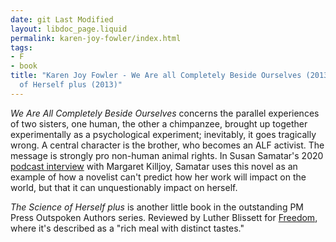 ```yaml
---
date: git Last Modified
layout: libdoc_page.liquid
permalink: karen-joy-fowler/index.html
tags:
- F
- book
title: "Karen Joy Fowler - We Are all Completely Beside Ourselves (2013); The Science
  of Herself plus (2013)"
---
```


<em>We Are All Completely Beside Ourselves</em> concerns the parallel experiences of two sisters, one human, the other a chimpanzee, brought up together experimentally as a psychological experiment; inevitably, it goes tragically wrong. A central character is the brother, who becomes an ALF activist. The message is strongly pro non-human animal rights. In Susan Samatar's 2020 <a href="https://www.wewillrememberfreedom.com/podcast/ogres-of-east-africa-by-sofia-samatar/">podcast interview</a> with Margaret Killjoy, Samatar uses this novel as an example of how a novelist can't predict how her work will impact on the world, but that it can unquestionably impact on herself.

<em>The Science of Herself plus</em> is another little book in the outstanding PM Press Outspoken Authors series. Reviewed by Luther Blissett for [Freedom](https://freedomnews.org.uk/book-review-the-science-of-herself/), where it's described as a "rich meal with distinct tastes."